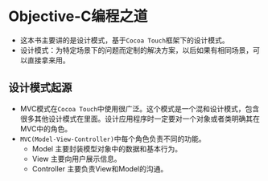 # Objective-C编程之道
- 这本书主要讲的是设计模式，基于`Cocoa Touch`框架下的设计模式。
- 设计模式：为特定场景下的问题而定制的解决方案，以后如果有相同场景，可以直接拿来用。

## 设计模式起源
- MVC模式在`Cocoa Touch`中使用很广泛。这个模式是一个混和设计模式，包含很多其他设计模式在里面。设计应用程序时一定要对一个对象或者类明确其在MVC中的角色。
- `MVC(Model-View-Controller)`中每个角色负责不同的功能。
    - Model 主要封装模型对象中的数据和基本行为。
    - View 主要向用户展示信息。
    - Controller 主要负责View和Model的沟通。